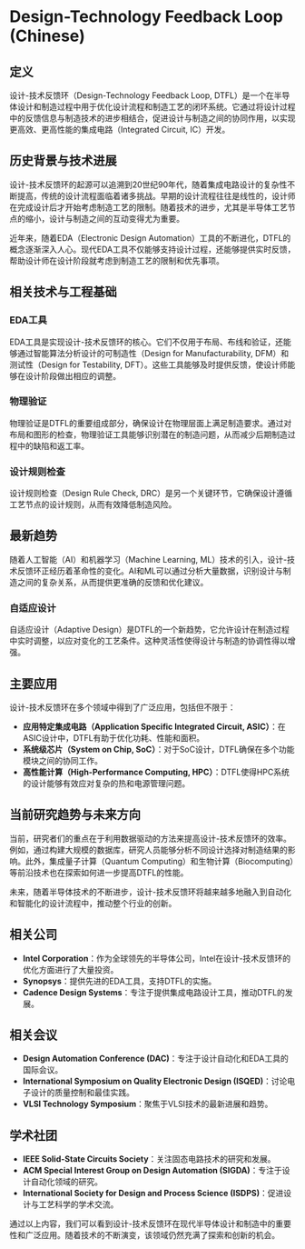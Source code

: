 # Design-Technology Feedback Loop (Chinese)

## 定义

设计-技术反馈环（Design-Technology Feedback Loop, DTFL）是一个在半导体设计和制造过程中用于优化设计流程和制造工艺的闭环系统。它通过将设计过程中的反馈信息与制造技术的进步相结合，促进设计与制造之间的协同作用，以实现更高效、更高性能的集成电路（Integrated Circuit, IC）开发。

## 历史背景与技术进展

设计-技术反馈环的起源可以追溯到20世纪90年代，随着集成电路设计的复杂性不断提高，传统的设计流程面临着诸多挑战。早期的设计流程往往是线性的，设计师在完成设计后才开始考虑制造工艺的限制。随着技术的进步，尤其是半导体工艺节点的缩小，设计与制造之间的互动变得尤为重要。

近年来，随着EDA（Electronic Design Automation）工具的不断进化，DTFL的概念逐渐深入人心。现代EDA工具不仅能够支持设计过程，还能够提供实时反馈，帮助设计师在设计阶段就考虑到制造工艺的限制和优先事项。

## 相关技术与工程基础

### EDA工具

EDA工具是实现设计-技术反馈环的核心。它们不仅用于布局、布线和验证，还能够通过智能算法分析设计的可制造性（Design for Manufacturability, DFM）和测试性（Design for Testability, DFT）。这些工具能够及时提供反馈，使设计师能够在设计阶段做出相应的调整。

### 物理验证

物理验证是DTFL的重要组成部分，确保设计在物理层面上满足制造要求。通过对布局和图形的检查，物理验证工具能够识别潜在的制造问题，从而减少后期制造过程中的缺陷和返工率。

### 设计规则检查

设计规则检查（Design Rule Check, DRC）是另一个关键环节，它确保设计遵循工艺节点的设计规则，从而有效降低制造风险。

## 最新趋势

随着人工智能（AI）和机器学习（Machine Learning, ML）技术的引入，设计-技术反馈环正经历着革命性的变化。AI和ML可以通过分析大量数据，识别设计与制造之间的复杂关系，从而提供更准确的反馈和优化建议。

### 自适应设计

自适应设计（Adaptive Design）是DTFL的一个新趋势，它允许设计在制造过程中实时调整，以应对变化的工艺条件。这种灵活性使得设计与制造的协调性得以增强。

## 主要应用

设计-技术反馈环在多个领域中得到了广泛应用，包括但不限于：

- **应用特定集成电路（Application Specific Integrated Circuit, ASIC）**：在ASIC设计中，DTFL有助于优化功耗、性能和面积。
- **系统级芯片（System on Chip, SoC）**：对于SoC设计，DTFL确保在多个功能模块之间的协同工作。
- **高性能计算（High-Performance Computing, HPC）**：DTFL使得HPC系统的设计能够有效应对复杂的热和电源管理问题。

## 当前研究趋势与未来方向

当前，研究者们的重点在于利用数据驱动的方法来提高设计-技术反馈环的效率。例如，通过构建大规模的数据库，研究人员能够分析不同设计选择对制造结果的影响。此外，集成量子计算（Quantum Computing）和生物计算（Biocomputing）等前沿技术也在探索如何进一步提高DTFL的性能。

未来，随着半导体技术的不断进步，设计-技术反馈环将越来越多地融入到自动化和智能化的设计流程中，推动整个行业的创新。

## 相关公司

- **Intel Corporation**：作为全球领先的半导体公司，Intel在设计-技术反馈环的优化方面进行了大量投资。
- **Synopsys**：提供先进的EDA工具，支持DTFL的实施。
- **Cadence Design Systems**：专注于提供集成电路设计工具，推动DTFL的发展。

## 相关会议

- **Design Automation Conference (DAC)**：专注于设计自动化和EDA工具的国际会议。
- **International Symposium on Quality Electronic Design (ISQED)**：讨论电子设计的质量控制和最佳实践。
- **VLSI Technology Symposium**：聚焦于VLSI技术的最新进展和趋势。

## 学术社团

- **IEEE Solid-State Circuits Society**：关注固态电路技术的研究和发展。
- **ACM Special Interest Group on Design Automation (SIGDA)**：专注于设计自动化领域的研究。
- **International Society for Design and Process Science (ISDPS)**：促进设计与工艺科学的学术交流。

通过以上内容，我们可以看到设计-技术反馈环在现代半导体设计和制造中的重要性和广泛应用。随着技术的不断演变，该领域仍然充满了探索和创新的机会。